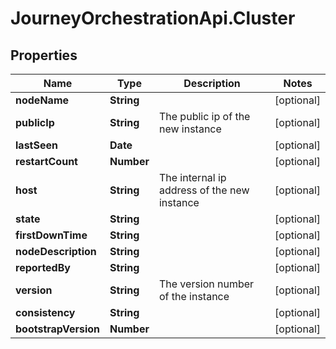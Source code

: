 # JourneyOrchestrationApi.Cluster

## Properties

Name | Type | Description | Notes
------------ | ------------- | ------------- | -------------
**nodeName** | **String** |  | [optional] 
**publicIp** | **String** | The public ip of the new instance | [optional] 
**lastSeen** | **Date** |  | [optional] 
**restartCount** | **Number** |  | [optional] 
**host** | **String** | The internal ip address of the new instance | [optional] 
**state** | **String** |  | [optional] 
**firstDownTime** | **String** |  | [optional] 
**nodeDescription** | **String** |  | [optional] 
**reportedBy** | **String** |  | [optional] 
**version** | **String** | The version number of the instance | [optional] 
**consistency** | **String** |  | [optional] 
**bootstrapVersion** | **Number** |  | [optional] 


